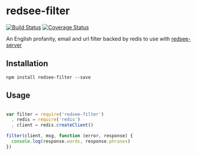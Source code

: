 # redsee-filter

[![Build Status](https://travis-ci.org/confuser/node-redsee-filter.png?branch=master)](https://travis-ci.org/confuser/node-redsee-filter)
[![Coverage Status](https://coveralls.io/repos/confuser/node-redsee-filter/badge.png?branch=master)](https://coveralls.io/r/confuser/node-redsee-filter?branch=master)

An English profanity, email and url filter backed by redis to use with [redsee-server](https://github.com/confuser/node-redsee-server)

## Installation
```
npm install redsee-filter --save
```

## Usage
```js

var filter = require('redsee-filter')
  , redis = require('redis')
  , client = redis.createClient()

filter(client, msg, function (error, response) {
  console.log(response.words, response.phrases)
})
```
